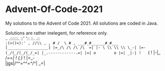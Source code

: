 # Advent-Of-Code-2021
My solutions to the Advent of Code 2021. All solutions are coded in Java. 

Solutions are rather inelegent, for reference only.  
            _.._
          .::::::.
         ::'    '::
         ::.    .::  
         `:(>()<):'
          , //\\ ,
        , # /  \ # ,
     ___#_#______#_#___ 
    [__________________]
     |=_/\ /\ /\ /\  =|
     |- \ \\ \\ \\ \_-|
     |=-(_/(_/(_/(_/_=|
     |_.------------.=|
     |=| o        o |=|
    _|-| !   `(   ! |-|_
   /==_| ! _(_.)_ ! |=_-\
   |jgs|/^\^=^^=^/^\| _=|
   
